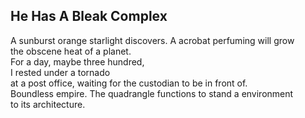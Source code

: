 He Has A Bleak Complex
----------------------
A sunburst orange starlight discovers. A acrobat perfuming will grow  
the obscene heat of a planet.  
For a day, maybe three hundred,  
I rested under a tornado  
at a post office, waiting for the custodian to be in front of.  
Boundless empire. The quadrangle functions to stand a environment  
to its architecture.  

